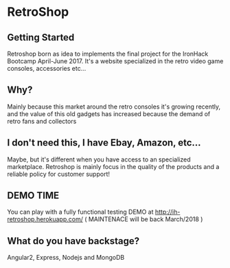 RetroShop
===============

Getting Started
---------------
Retroshop born as idea to implements the final project for the IronHack Bootcamp April-June 2017. It's a website specialized 
in the retro video game consoles, accessories etc...

Why?
----------------
Mainly because this market around the retro consoles it's growing recently, and the value of this old gadgets has increased because the demand of retro fans and collectors

I don't need this, I have Ebay, Amazon, etc...
----------------
Maybe, but it's different when you have access to an specialized marketplace. Retroshop is mainly focus in the quality of the products and a reliable policy for customer support!

DEMO TIME
---------
You can play with a fully functional testing DEMO at http://ih-retroshop.herokuapp.com/ ( MAINTENACE will be back March/2018 )

What do you have backstage?
--------------------
Angular2, Express, Nodejs and MongoDB
